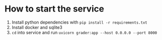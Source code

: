 # How to start the service
1. Install python dependencies with `pip install -r requirements.txt`
2. Install docker and sqlite3
3. `cd` into service and run `uvicorn grader:app --host 0.0.0.0 --port 8000`

